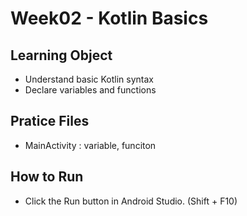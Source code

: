 # Week02 - Kotlin Basics

## Learning Object
- Understand basic Kotlin syntax
- Declare variables and functions

## Pratice Files
- MainActivity : variable, funciton

## How to Run
- Click the Run button in Android Studio. (Shift + F10)
